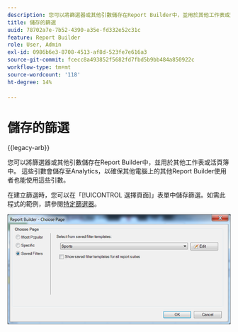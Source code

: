 ```yaml
---
description: 您可以將篩選器或其他引數儲存在Report Builder中，並用於其他工作表或活頁簿中。 這些引數會儲存至Analytics，以確保其他電腦上的其他Report Builder使用者也能使用這些引數。
title: 儲存的篩選
uuid: 78702a7e-7b52-4390-a35e-fd332e52c31c
feature: Report Builder
role: User, Admin
exl-id: 0986b6e3-8708-4513-af8d-523fe7e616a3
source-git-commit: fcecc8a493852f5682fd7fbd5b9bb484a850922c
workflow-type: tm+mt
source-wordcount: '118'
ht-degree: 14%

---
```


# 儲存的篩選

{{legacy-arb}}

您可以將篩選器或其他引數儲存在Report Builder中，並用於其他工作表或活頁簿中。 這些引數會儲存至Analytics，以確保其他電腦上的其他Report Builder使用者也能使用這些引數。

在建立篩選時，您可以在「[!UICONTROL 選擇頁面]」表單中儲存篩選。如需此程式的範例，請參閱[特定篩選器](/help/analyze/legacy-report-builder/layout/c-filter-dimensions/t-specific-filters.md)。

![「選擇頁面」表單的熒幕擷取畫面以及「最受歡迎」、「特定」和「儲存的篩選器」頁面的選項。](assets/choose_page_saved.png)
